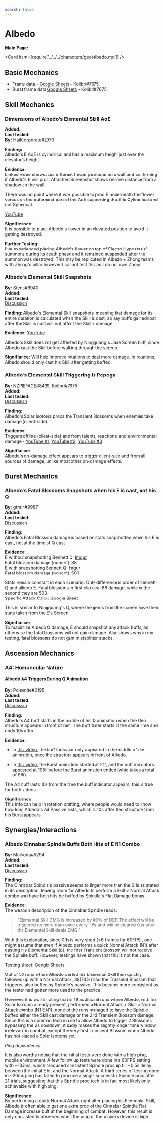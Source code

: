 ```yaml
---
search: false
---
```


# Albedo

**Main Page:**

<Card item={require('../../../characters/geo/albedo.md')} />

## Basic Mechanics

* Frame data - [Google Sheets](https://docs.google.com/spreadsheets/d/1WIejtwUZpZ2lqTNlK2_6cJPoDe0PUmCL6QKB05m_AQQ/edit?usp=sharing) - Kolibri\#7675
* Burst frame data [Google Sheets](https://docs.google.com/spreadsheets/d/1zCwdd6_KYFqMD4OQ_llGLdDshoZTu_1pmAMysxGDQvs/edit?usp=sharing) - Kolibri\#7675

## Skill Mechanics

### Dimensions of Albedo’s Elemental Skill AoE

**Added:** <Version date="2020-12-28" />  
**Last tested:** <VersionHl date="2020-12-28" />  
**By:** HailCorporate\#2970

**Finding:**  
Albedo's E AoE is cylindrical and has a maximum height just over the elevator's height.

**Evidence:**  
Linked video showcases different flower positions on a wall and confirming if Albedo's E will proc. Attached Screenshot shows relative distance from a shadow on the wall.

There was no point where it was possible to proc E underneath the flower versus on the outermost part of the AoE supporting that it is Cylindrical and not Spherical.

[YouTube](https://youtu.be/D7KwuJeSXRY)

**Significance:**  
It is possible to place Albedo's flower in an elevated position to avoid it getting destroyed.

**Further Testing:**  
I've experienced placing Albedo's flower on top of Electro Hypostasis' summons during its death phase and it remained suspended after the summon was destroyed. This may be replicated in Albedo + Zhong teams with Zhong's pillar however I cannot test this as I do not own Zhong.

### Albedo's Elemental Skill Snapshots

**By:** Steno\#6940  
**Added:** <Version date="2021-04-21" />  
**Last tested:** <VersionHl date="2021-04-21" />  
[Discussion](https://tickets.deeznuts.moe/ticket-archive/attachments_834274373493456976_834662830120239115_transcript-albedo-e-snapshot.html)

**Finding:** Albedo's Elemental Skill snapshots, meaning that damage for its entire duration is calculated when the Skill is cast, so any buffs gained/lost after the Skill is cast will not affect the Skill's damage.

**Evidence:** [YouTube](https://youtu.be/BhfcSLmPW5s)

Albedo's Skill does not get affected by Ningguang's Jade Screen buff, since Albedo cast the Skill before walking through the screen.

**Signifiance:** Will help improve rotations to deal more damage. In rotations, Albedo should only cast his Skill after getting buffed.

### Albedo's Elemental Skill Triggering is Pepega

**By:** NZPIEFACE\#8439, Kolibri\#7675  
**Added:** <Version date="2022-06-14" />  
**Last tested:** <VersionHl date="2022-06-14" />  
[Discussion](https://tickets.deeznuts.moe/ticket-archive/attachments_945097851195777054_986267083748835339_transcript-albedo-e-is-pepega.html)

**Finding:**  
Albedo's Solar Isotoma procs the Transient Blossoms when enemies take damage (client-side).

**Evidence:**  
Triggers offline (client-side) and from talents, reactions, and environmental damage - [YouTube #1](https://youtu.be/FpCKqikOCQA), [YouTube #2](https://youtu.be/Mw_9WIU4cdk), [YouTube #3](https://youtu.be/0VWD8izbYog)

**Signifiance:**  
Albedo's on-damage effect appears to trigger client-side and from all sources of damage, unlike most other on-damage effects.

## Burst Mechanics

### Albedo's Fatal Blossoms Snapshots when his E is cast, not his Q

**By:** gtrain#9987  
**Added:** <Version date="2021-08-13" />  
**Last tested:** <VersionHl date="2021-08-13" />  
[Discussion](https://tickets.deeznuts.moe/ticket-archive/attachments_875475337687990272_875585791869468722_transcript-albedo-fatal-blossom-snapshot.html)

**Finding:**  
Albedo's Fatal Blossom damage is based on stats snapshotted when his E is cast, not at the time of Q cast

**Evidence:**  
E without snapshotting Bennett Q: [Imgur](https://imgur.com/a/nU2rHRm)  
Fatal blossom damage (noncrit): 88  
E with snapshotting Bennett Q: [Imgur](https://imgur.com/a/cEimR22)  
Fatal blossom damage (noncrit): 503

Stats remain constant in each scenario. Only difference is order of bennett Q and albedo E. Fatal blossoms in first clip deal 88 damage, while in the second they are 503.  
Specific Attack Calcs: [Google Sheet](https://docs.google.com/spreadsheets/d/1k_BUIffVbN781YZ5eL9OT4IqIZjS6rTpg-Ejr2f7-DI/edit?usp=sharing)

This is similar to Ningguang's Q, where the gems from the screen have their stats taken from the E's Screen.

**Signifiance:**  
To maximize Albedo Q damage, E should snapshot any attack buffs, as otherwise the fatal blossoms will not gain damage. Also shows why in my testing, fatal blossoms do not gain mistsplitter stacks.

## Ascension Mechanics

### A4: Homuncular Nature

#### Albedo A4 Triggers During Q Animation

**By:** Poisonite\#0195  
**Added:** <Version date="2022-04-08" />  
**Last tested:** <VersionHl date="2022-04-08" />  
[Discussion](https://tickets.deeznuts.moe/ticket-archive/attachments_945097851195777054_962008806097838120_transcript-albedo-a4-triggers-during-q-animation.html)

**Finding:**  
Albedo's A4 buff starts in the middle of his Q animation when the Geo structure appears in front of him. The buff timer starts at the same time and ends 10s after.

**Evidence:**

* In [this video](https://youtu.be/1ICK11HGyBs), the buff indicator only appeared in the middle of the animation, once the structure appears in front of Albedo.

* In [this video](https://imgur.com/a/xxeBaqj), the Burst animation started at 21f, and the buff indicators appeared at 105f, before the Burst animation ended \(whic takes a total of 96f\).

The A4 buff lasts 10s from the time the buff indicator appears, this is true for both videos.

**Significance:**  
This info can help in rotation crafting, where people would need to know how long Albedo's A4 Passive lasts, which is 10s after Geo structure from his Burst appears.

## Synergies/Interactions

### Albedo Cinnabar Spindle Buffs Both Hits of E N1 Combo

**By:** Markoda\#5294  
**Added:** <Version date="2022-08-21" />  
**Last tested:** <VersionHl date="2022-08-21" />  
[Discussion](https://tickets.deeznuts.moe/transcripts/albedo-cinnabar-spindle-buffs-both-hits-of-e-n1-combo)

**Finding:**  
The Cinnabar Spindle's passive seems to linger more than the 0.1s as stated in its description, leaving room for Albedo to perform a Skill > Normal Attack combo and have both hits be buffed by Spindle's Flat Damage bonus.

**Evidence:**  
The weapon description of the Cinnabar Spindle reads:

> "Elemental Skill DMG is increased by 80% of DEF. The effect will be triggered no more than once every 1.5s and will be cleared 0.1s after the Elemental Skill deals DMG."

With this explanation, since 0.1s is very short (<6 frames for 60FPS), one might assume that even if Albedo performs a quick Normal Attack (N1) after casting his Elemental Skill (E), the first Transient Blossom will not receive the Spindle buff. However, testings have shown that this is not the case.

Testing sheet: [Google Sheets](https://docs.google.com/spreadsheets/d/1gY82fEkHDonUlp8Bho76PusTo-HwGixK2L5ADGMEo40/edit?usp=sharing)

Out of 53 runs where Albedo casted his Elemental Skill then quickly followed up with a Normal Attack, 39(74%) had the Transient Blossom that triggered also buffed by Spindle's passive. This became more consistent as the tester had gotten more used to the practice.

However, it is worth noting that in 19 additional runs where Albedo, with his Solar Isotoma already present, performed a Normal Attack > Skill > Normal Attack combo (N1 E N1), none of the runs managed to have the Spindle buffed either the Skill cast damage or the 2nd Transient Blossom damage. Since this is a common tech in use to allow Albedo to trigger 2 Blossoms bypassing the 2s cooldown, it sadly makes the slightly longer time window irrelevant in combat, except the very first Transient Blossom when Albedo has not placed a Solar Isotoma yet.

_Ping dependency_

It is also worthy noting that the initial tests were done with a high ping, mobile environment. A few follow up tests were done in a 60FPS setting with ~135ms, which produced consistent Spindle proc up till ~0.5s delay between the initial E hit and the Normal Attack. A third series of testing done in ~20ms ping has failed to produce a single successful Spindle proc after 21 trials, suggesting that this Spindle proc tech is in fact most likely only achievable with high ping.

**Significance:**  
By performing a quick Normal Attack right after placing his Elemental Skill, Albedo is often able to get one extra proc of the Cinnabar Spindle Flat Damage increase buff at the beginning of combat. However, this result is only consistently observed when the ping of the player’s device is high.
